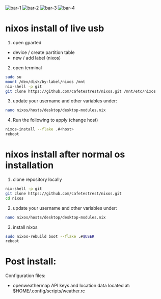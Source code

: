 ![bar-1](https://github.com/user-attachments/assets/52abf09f-a7c2-4ea9-b01b-574902e9fcd7)
![bar-2](https://github.com/user-attachments/assets/3dc8f9f1-e3a0-41c2-b926-46f3e88078a5)
![bar-3](https://github.com/user-attachments/assets/f8b1845e-6197-48b0-8f4a-42178723c851)
![bar-4](https://github.com/user-attachments/assets/944391b8-8d3a-45a1-9177-b5a616c0f5a7)

# nixos install of live usb
1. open gparted
  * device / create partition table
  * new / add label (nixos)

2. open terminal
```bash
sudo su
mount /dev/disk/by-label/nixos /mnt
nix-shell -p git
git clone https://github.com/cafetestrest/nixos.git /mnt/etc/nixos
```
3. update your username and other variables under:
```bash
nano nixos/hosts/desktop/desktop-modules.nix
```

4. Run the following to apply (change host)

```bash
nixos-install --flake .#<host>
reboot
```

# nixos install after normal os installation
1. clone repository locally
```bash
nix-shell -p git
git clone https://github.com/cafetestrest/nixos.git
cd nixos
```

2. update your username and other variables under:
```bash
nano nixos/hosts/desktop/desktop-modules.nix
```

3. install nixos
```bash
sudo nixos-rebuild boot --flake .#$USER
reboot
```

# Post install:

Configuration files:

- openweathermap API keys and location data located at: $HOME/.config/scripts/weather.rc
